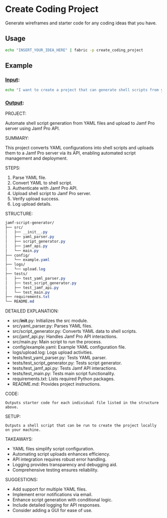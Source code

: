 # Create Coding Project

Generate wireframes and starter code for any coding ideas that you have.

## Usage

```bash
echo "INSERT_YOUR_IDEA_HERE" | fabric -p create_coding_project
```

## Example

### <u>Input</u>:
```bash
echo "I want to create a project that can generate shell scripts from yaml files then upload them to a Jamf Pro server via the Jamf Pro API." | fabric -p create_coding_project
```
### <u>Output</u>:
PROJECT:

Automate shell script generation from YAML files and upload to Jamf Pro server using Jamf Pro API.

SUMMARY:

This project converts YAML configurations into shell scripts and uploads them to a Jamf Pro server via its API, enabling automated script management and deployment.

STEPS:

1. Parse YAML file.
2. Convert YAML to shell script.
3. Authenticate with Jamf Pro API.
4. Upload shell script to Jamf Pro server.
5. Verify upload success.
6. Log upload details.

STRUCTURE:
```css
jamf-script-generator/
├── src/
│   ├── __init__.py
│   ├── yaml_parser.py
│   ├── script_generator.py
│   ├── jamf_api.py
│   └── main.py
├── config/
│   └── example.yaml
├── logs/
│   └── upload.log
├── tests/
│   ├── test_yaml_parser.py
│   ├── test_script_generator.py
│   ├── test_jamf_api.py
│   └── test_main.py
├── requirements.txt
└── README.md
```

DETAILED EXPLANATION:

- src/__init__.py: Initializes the src module.
- src/yaml_parser.py: Parses YAML files.
- src/script_generator.py: Converts YAML data to shell scripts.
- src/jamf_api.py: Handles Jamf Pro API interactions.
- src/main.py: Main script to run the process.
- config/example.yaml: Example YAML configuration file.
- logs/upload.log: Logs upload activities.
- tests/test_yaml_parser.py: Tests YAML parser.
- tests/test_script_generator.py: Tests script generator.
- tests/test_jamf_api.py: Tests Jamf API interactions.
- tests/test_main.py: Tests main script functionality.
- requirements.txt: Lists required Python packages.
- README.md: Provides project instructions.

CODE:
```
Outputs starter code for each individual file listed in the structure above.
```
SETUP:
```
Outputs a shell script that can be run to create the project locally on your machine.
```
TAKEAWAYS:

- YAML files simplify script configuration.
- Automating script uploads enhances efficiency.
- API integration requires robust error handling.
- Logging provides transparency and debugging aid.
- Comprehensive testing ensures reliability.

SUGGESTIONS:

- Add support for multiple YAML files.
- Implement error notifications via email.
- Enhance script generation with conditional logic.
- Include detailed logging for API responses.
- Consider adding a GUI for ease of use.
